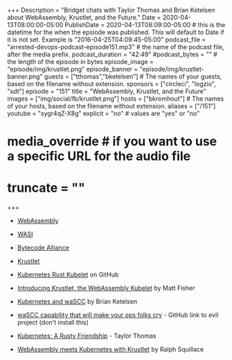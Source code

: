 +++
Description = "Bridget chats with Taylor Thomas and Brian Ketelsen about WebAssembly, Krustlet, and the Future."
Date = 2020-04-13T08:00:00-05:00
PublishDate = 2020-04-13T08:09:00-05:00 # this is the datetime for the when the epsiode was published. This will default to Date if it is not set. Example is "2016-04-25T04:09:45-05:00"
podcast_file = "arrested-devops-podcast-episode151.mp3" # the name of the podcast file, after the media prefix.
podcast_duration = "42:49"
#podcast_bytes = "" # the length of the episode in bytes
episode_image = "episode/img/krustlet.png"
episode_banner = "episode/img/krustlet-banner.png"
guests = ["tthomas","bketelsen"] # The names of your guests, based on the filename without extension.
sponsors = ["circleci", "logzio", "sdt"]
episode = "151"
title = "WebAssembly, Krustlet, and the Future"
images = ["img/social/fb/krustlet.png"]
hosts = ["bkromhout"] # The names of your hosts, based on the filename without extension.
aliases = ["/151"]
youtube = "sygr4qZ-X8g"
explicit = "no" # values are "yes" or "no"
# media_override # if you want to use a specific URL for the audio file
# truncate = ""
+++

- [WebAssembly](https://webassembly.org/)

- [WASI](https://wasi.dev/)

- [Bytecode Alliance](https://bytecodealliance.org/)

- [Krustlet](https://github.com/deislabs/krustlet)

- [Kubernetes Rust Kubelet](https://github.com/deislabs/krustlet) on GitHub

- [Introducing Krustlet, the WebAssembly Kubelet](https://deislabs.io/posts/introducing-krustlet/) by Matt Fisher

- [Kubernetes and waSCC](http://www.brianketelsen.com/blog/Kubernetes-and-waSCC) by Brian Ketelsen

- [waSCC capability that will make your ops folks cry](https://github.com/bketelsen/shell) - GitHub link to evil project (don't install this)

- [Kubernetes: A Rusty Friendship](https://deislabs.io/posts/kubernetes-a-rusty-friendship/) - Taylor Thomas

- [WebAssembly meets Kubernetes with Krustlet](https://cloudblogs.microsoft.com/opensource/2020/04/07/announcing-krustlet-kubernetes-rust-kubelet-webassembly-wasm/) by Ralph Squillace

